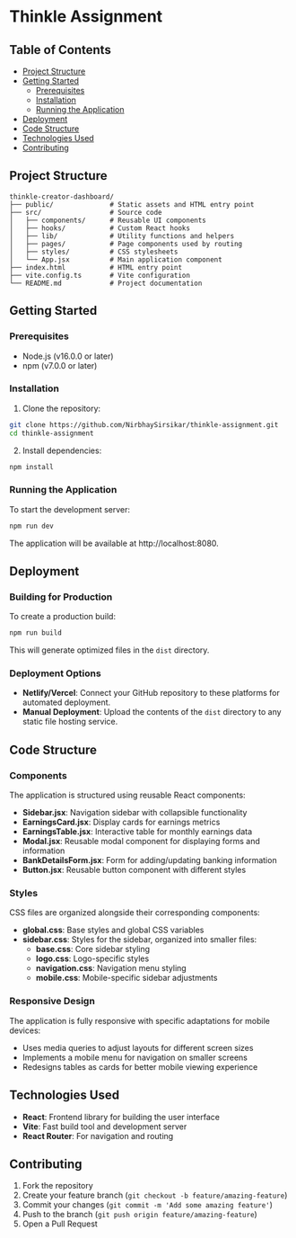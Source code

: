 # Thinkle Assignment

## Table of Contents

- [Project Structure](#project-structure)
- [Getting Started](#getting-started)
  - [Prerequisites](#prerequisites)
  - [Installation](#installation)
  - [Running the Application](#running-the-application)
- [Deployment](#deployment)
- [Code Structure](#code-structure)
- [Technologies Used](#technologies-used)
- [Contributing](#contributing)

## Project Structure

```
thinkle-creator-dashboard/
├── public/              # Static assets and HTML entry point
├── src/                 # Source code
│   ├── components/      # Reusable UI components
│   ├── hooks/           # Custom React hooks
│   ├── lib/             # Utility functions and helpers
│   ├── pages/           # Page components used by routing
│   ├── styles/          # CSS stylesheets
│   └── App.jsx          # Main application component
├── index.html           # HTML entry point
├── vite.config.ts       # Vite configuration
└── README.md            # Project documentation
```

## Getting Started

### Prerequisites

- Node.js (v16.0.0 or later)
- npm (v7.0.0 or later)

### Installation

1. Clone the repository:

```sh
git clone https://github.com/NirbhaySirsikar/thinkle-assignment.git
cd thinkle-assignment
```

2. Install dependencies:

```sh
npm install
```

### Running the Application

To start the development server:

```sh
npm run dev
```

The application will be available at http://localhost:8080.

## Deployment

### Building for Production

To create a production build:

```sh
npm run build
```

This will generate optimized files in the `dist` directory.

### Deployment Options

- **Netlify/Vercel**: Connect your GitHub repository to these platforms for automated deployment.
- **Manual Deployment**: Upload the contents of the `dist` directory to any static file hosting service.

## Code Structure

### Components

The application is structured using reusable React components:

- **Sidebar.jsx**: Navigation sidebar with collapsible functionality
- **EarningsCard.jsx**: Display cards for earnings metrics
- **EarningsTable.jsx**: Interactive table for monthly earnings data
- **Modal.jsx**: Reusable modal component for displaying forms and information
- **BankDetailsForm.jsx**: Form for adding/updating banking information
- **Button.jsx**: Reusable button component with different styles

### Styles

CSS files are organized alongside their corresponding components:

- **global.css**: Base styles and global CSS variables
- **sidebar.css**: Styles for the sidebar, organized into smaller files:
  - **base.css**: Core sidebar styling
  - **logo.css**: Logo-specific styles
  - **navigation.css**: Navigation menu styling
  - **mobile.css**: Mobile-specific sidebar adjustments

### Responsive Design

The application is fully responsive with specific adaptations for mobile devices:
- Uses media queries to adjust layouts for different screen sizes
- Implements a mobile menu for navigation on smaller screens
- Redesigns tables as cards for better mobile viewing experience

## Technologies Used

- **React**: Frontend library for building the user interface
- **Vite**: Fast build tool and development server
- **React Router**: For navigation and routing

## Contributing

1. Fork the repository
2. Create your feature branch (`git checkout -b feature/amazing-feature`)
3. Commit your changes (`git commit -m 'Add some amazing feature'`)
4. Push to the branch (`git push origin feature/amazing-feature`)
5. Open a Pull Request
